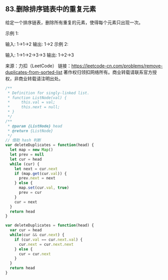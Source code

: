 ## 83.删除排序链表中的重复元素

给定一个排序链表，删除所有重复的元素，使得每个元素只出现一次。

示例 1:

输入: 1->1->2
输出: 1->2
示例 2:

输入: 1->1->2->3->3
输出: 1->2->3


来源：力扣（LeetCode）
链接：https://leetcode-cn.com/problems/remove-duplicates-from-sorted-list
著作权归领扣网络所有。商业转载请联系官方授权，非商业转载请注明出处。

```js
/**
 * Definition for singly-linked list.
 * function ListNode(val) {
 *     this.val = val;
 *     this.next = null;
 * }
 */
/**
 * @param {ListNode} head
 * @return {ListNode}
 */
// 借助 hash 判断
var deleteDuplicates = function(head) {
  let map = new Map()
  let prev = null
  let cur = head
  while (cur) {
    let next = cur.next
    if (map.get(cur.val)) {
      prev.next = next
    } else {
      map.set(cur.val, true)
      prev = cur
    }
    cur = next
  }
  return head
}
```

```js
var deleteDuplicates = function(head) {
  var cur = head
  while(cur && cur.next) {
    if (cur.val == cur.next.val) {
      cur.next = cur.next.next
    } else {
      cur = cur.next
    }
  }
  return head
}
```